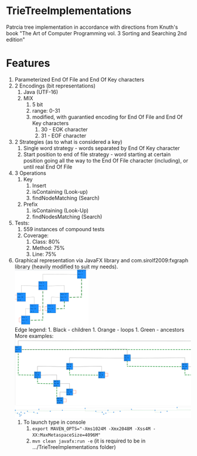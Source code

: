 # TrieTreeImplementations
Patrcia tree implementation in accordance with directions from Knuth's book "The Art of Computer Programming vol. 3 Sorting and Searching 2nd edition"

# Features
1. Parameterized End Of File and End Of Key characters
1. 2 Encodings (bit representations)
    1. Java (UTF-16)
    1. MIX 
        1. 5 bit
        1. range: 0-31 
        1. modified, with guarantied encoding for End Of File and End Of Key characters
            1. 30 - EOK character
            1. 31 - EOF character
1. 2 Strategies (as to what is considered a key)
    1. Single word strategy - words separated by End Of Key character
    1. Start position to end of file strategy - word starting at certain position going all the way to the End Of File character (including), or until real End Of File
1. 3 Operations
    1. Key
        1. Insert
        1. isContaining (Look-up)
        1. findNodeMatching (Search) 
    1. Prefix
        1. isContaining (Look-Up)
        1. findNodesMatching (Search)
1. Tests:
    1. 559 instances of compound tests 
    1. Coverage: 
        1. Class: 80%
        1. Method: 75%
        1. Line: 75%
1. Graphical representation via JavaFX library and com.sirolf2009:fxgraph library (heavily modified to suit my needs).
    ![graphicRepresentation](representationSmall.png) \
    Edge legend: 
        1. Black - children
        1. Orange - loops
        1. Green - ancestors \
    More examples:
    ![graphicRepresentation](representationBigger-zoomedIn.png) \
    ![graphicRepresentation](representationBigger-zoomedOut.png) 
    1. To launch type in console 
        1. `export MAVEN_OPTS="-Xms1024M -Xmx2048M -Xss4M -XX:MaxMetaspaceSize=4096M"` 
        1. `mvn clean javafx:run -e` 
    (it is required to be in .../TrieTreeImplementations folder)
